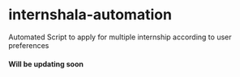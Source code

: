 # internshala-automation
Automated Script to apply for multiple internship according to user preferences

#### Will be updating soon
